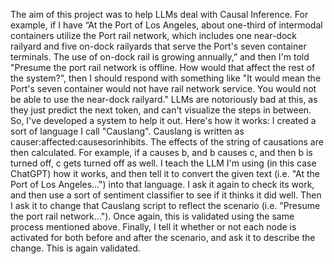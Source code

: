 The aim of this project was to help LLMs deal with Causal Inference. For example, if I have “At the Port of Los Angeles, about one-third of intermodal containers utilize the Port rail network, which includes one near-dock railyard and five on-dock railyards that serve the Port's seven container terminals. The use of on-dock rail is growing annually,” and then I'm told "Presume the port rail network is offline. How would that affect the rest of the system?", then I should respond with something like "It would mean the Port's seven container would not have rail network service. You would not be able to use the near-dock railyard." LLMs are notoriously bad at this, as they just predict the next token, and can't visualize the steps in between. So, I've developed a system to help it out. Here's how it works:
I created a sort of language I call "Causlang". Causlang is written as causer:affected:causesorinhibits. The effects of the string of causations are then calculated. For example, if a causes b, and b causes c, and then b is turned off, c gets turned off as well.
I teach the LLM I'm using (in this case ChatGPT) how it works, and then tell it to convert the given text (i.e. "At the Port of Los Angeles...") into that language. I ask it again to check its work, and then use a sort of sentiment classifier to see if it thinks it did well.
Then I ask it to change that Causlang script to reflect the scenario (i.e. "Presume the port rail network..."). Once again, this is validated using the same process mentioned above.
Finally, I tell it whether or not each node is activated for both before and after the scenario, and ask it to describe the change. This is again validated. 
